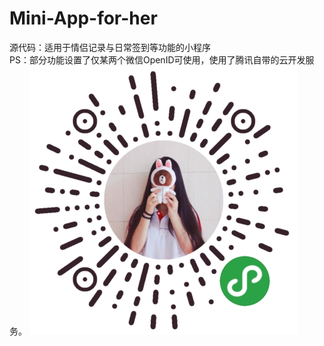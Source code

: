 # Mini-App-for-her
源代码：适用于情侣记录与日常签到等功能的小程序         
PS：部分功能设置了仅某两个微信OpenID可使用，使用了腾讯自带的云开发服务。
![](erweima.jpg)
